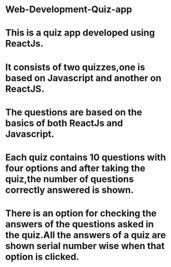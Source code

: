 # Web-Development-Quiz-app
# This is a quiz app developed using ReactJs.
# It consists of two quizzes,one is based on Javascript and another on ReactJS.
# The questions are based on the basics of both ReactJs and Javascript.
# Each quiz contains 10 questions with four options and after taking the quiz,the number of questions correctly answered  is shown.
# There is an option for checking the answers of the questions asked in the quiz.All the answers of a quiz are shown serial number wise when that option is clicked.
